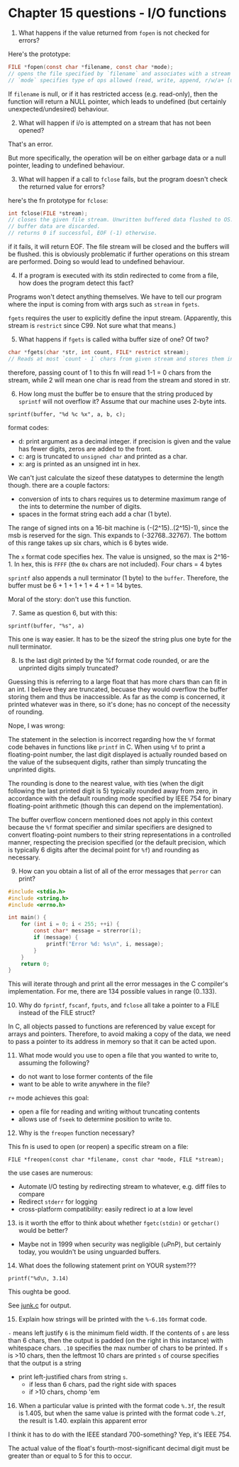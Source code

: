 # Chapter 15 questions - I/O functions

1. What happens if the value returned from `fopen` is not checked for errors?

Here's the prototype:

```c
FILE *fopen(const char *filename, const char *mode);
// opens the file specified by `filename` and associates with a stream
// `mode` specifies type of ops allowed (read, write, append, r/w/a+ [update])
```

If `filename` is null, or if it has restricted access (e.g. read-only), then the
function will return a NULL pointer, which leads to undefined (but certainly
unexpected/undesired) behaviour.

2. What will happen if i/o is attempted on a stream that has not been opened?

That's an error.

But more specifically, the operation will be on either garbage data or a null
pointer, leading to undefined behaviour.

3. What will happen if a call to `fclose` fails, but the program doesn't check
   the returned value for errors?

here's the fn prototype for `fclose`:

```c
int fclose(FILE *stream);
// closes the given file stream. Unwritten buffered data flushed to OS. Unread
// buffer data are discarded.
// returns 0 if successful, EOF (-1) otherwise.
```

if it fails, it will return EOF. The file stream will be closed and the buffers
will be flushed. this is obviously problematic if further operations on this
stream are performed. Doing so would lead to undefined behaviour.

4. If a program is executed with its stdin redirected to come from a file, how
   does the program detect this fact?

Programs won't detect anything themselves. We have to tell our program where the
input is coming from with args such as `stream` in `fgets`.

`fgets` requires the user to explicitly define the input stream. (Apparently,
this stream is `restrict` since C99. Not sure what that means.)

5. What happens if `fgets` is called witha buffer size of one? Of two?

```c
char *fgets(char *str, int count, FILE* restrict stream);
// Reads at most `count - 1` chars from given stream and stores them in `str`
```

therefore, passing count of 1 to this fn will read 1-1 = 0 chars from the
stream, while 2 will mean one char is read from the stream and stored in str.

6. How long must the buffer be to ensure that the string produced by `sprintf`
   will not overflow it? Assume that our machine uses 2-byte ints.

`sprintf(buffer, "%d %c %x", a, b, c);`

format codes:

* d: print argument as a decimal integer. if precision is given and the value
  has fewer digits, zeros are added to the front.
* c: arg is truncated to `unsigned char` and printed as a char.
* x: arg is printed as an unsigned int in hex.

We can't just calculate the sizeof these datatypes to determine the length
though. there are a couple factors:

* conversion of ints to chars requires us to determine maximum range of the ints
  to determine the number of digits.
* spaces in the format string each add a char (1 byte).

The range of signed ints on a 16-bit machine is (-(2^15)..(2^15)-1), since the
msb is reserved for the sign. This expands to (-32768..32767). The bottom of
this range takes up six chars, which is 6 bytes wide.

The `x` format code specifies hex. The value is unsigned, so the max is 2^16-1.
In hex, this is `FFFF` (the `0x` chars are not included). Four chars = 4 bytes

`sprintf` also appends a null terminator (1 byte) to the `buffer`. Therefore,
the buffer must be 6 + 1 + 1 + 1 + 4 + 1 = 14 bytes.

Moral of the story: don't use this function.

7. Same as question 6, but with this:

`sprintf(buffer, "%s", a)`

This one is way easier. It has to be the sizeof the string plus one byte for the
null terminator.

8. Is the last digit printed by the %f format code rounded, or are the unprinted
   digits simply truncated?

Guessing this is referring to a large float that has more chars than can fit in
an int. I believe they are truncated, becuase they would overflow the buffer
storing them and thus be inaccessible. As far as the comp is concerned, it
printed whatever was in there, so it's done; has no concept of the necessity of
rounding.

Nope, I was wrong:

The statement in the selection is incorrect regarding how the `%f` format code
behaves in functions like `printf` in C. When using `%f` to print a
floating-point number, the last digit displayed is actually rounded based on the
value of the subsequent digits, rather than simply truncating the unprinted
digits.

The rounding is done to the nearest value, with ties (when the digit following
the last printed digit is 5) typically rounded away from zero, in accordance
with the default rounding mode specified by IEEE 754 for binary floating-point
arithmetic (though this can depend on the implementation).

The buffer overflow concern mentioned does not apply in this context because the
`%f` format specifier and similar specifiers are designed to convert
floating-point numbers to their string representations in a controlled manner,
respecting the precision specified (or the default precision, which is typically
6 digits after the decimal point for `%f`) and rounding as necessary.

9. How can you obtain a list of all of the error messages that `perror` can
   print?

```c
#include <stdio.h>
#include <string.h>
#include <errno.h>

int main() {
    for (int i = 0; i < 255; ++i) {
        const char* message = strerror(i);
        if (message) {
            printf("Error %d: %s\n", i, message);
        }
    }
    return 0;
}
```

This will iterate through and print all the error messages in the C compiler's
implementation. For me, there are 134 possible values in range (0..133).

10. Why do `fprintf`, `fscanf`, `fputs`, and `fclose` all take a pointer to a
    FILE instead of the FILE struct?

In C, all objects passed to functions are referenced by value except for arrays
and pointers. Therefore, to avoid making a copy of the data, we need to pass a
pointer to its address in memory so that it can be acted upon.

11. What mode would you use to open a file that you wanted to write to, assuming
    the following?

* do not want to lose former contents of the file
* want to be able to write anywhere in the file?

`r+` mode achieves this goal:

* open a file for reading and writing without truncating contents
* allows use of `fseek` to determine position to write to.

12. Why is the `freopen` function necessary?

This fn is used to open (or reopen) a specific stream on a file:

`FILE *freopen(const char *filename, const char *mode, FILE *stream);`

the use cases are numerous:

* Automate I/O testing by redirecting stream to whatever, e.g. diff files to
  compare
* Redirect `stderr` for logging
* cross-platform compatibility: easily redirect io at a low level

13. is it worth the effor to think about whether `fgetc(stdin)` or `getchar()`
    would be better?

* Maybe not in 1999 when security was negligible (uPnP), but certainly today,
  you wouldn't be using unguarded buffers.

14. What does the following statement print on YOUR system???

`printf("%d\n, 3.14)`

This oughta be good.

See [junk.c](./junk.c) for output.

15. Explain how strings will be printed with the `%-6.10s` format code.

`-` means left justify
`6` is the minimum field width. If the contents of `s` are less than 6 chars,
then the output is padded (on the right in this instance) with whitespace chars.
`.10` specifies the max number of chars to be printed. If `s` is >10 chars, then
the leftmost 10 chars are printed
`s` of course specifies that the output is a string

* print left-justified chars from string `s`.
  * if less than 6 chars, pad the right side with spaces
  * if >10 chars, chomp 'em

16. When a particular value is printed with the format code `%.3f`, the result
    is 1.405, but when the same value is printed with the format code `%.2f`,
    the result is 1.40. explain this apparent error

I think it has to do with the IEEE standard 700-something? Yep, it's IEEE 754.

The actual value of the float's fourth-most-significant decimal digit must be
greater than or equal to 5 for this to occur.
